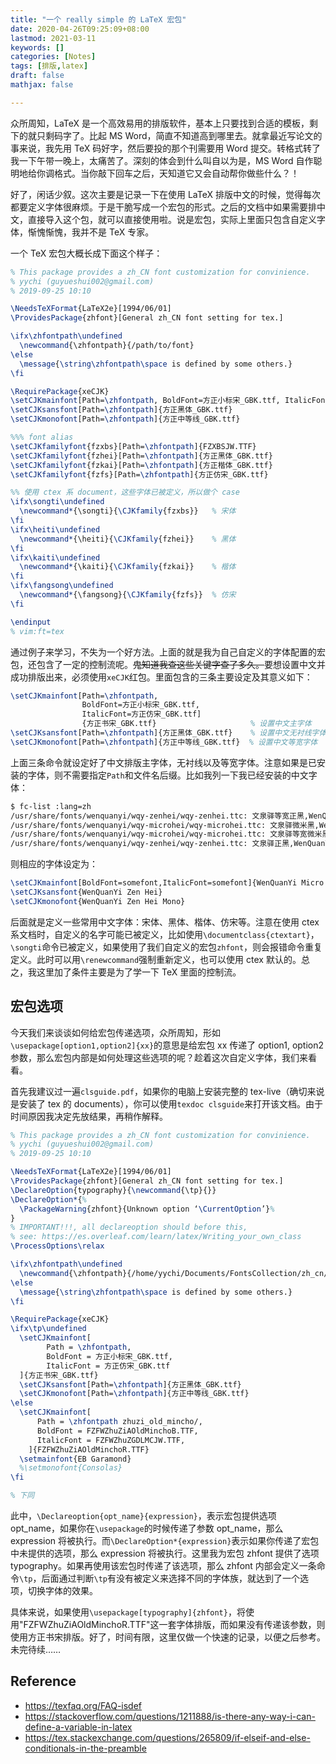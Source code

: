 ```yaml
---
title: "一个 really simple 的 LaTeX 宏包"
date: 2020-04-26T09:25:09+08:00
lastmod: 2021-03-11
keywords: []
categories: [Notes]
tags: [排版,latex]
draft: false
mathjax: false

---
```


众所周知，LaTeX 是一个高效易用的排版软件，基本上只要找到合适的模板，剩下的就只剩码字了。比起 MS Word，简直不知道高到哪里去。就拿最近写论文的事来说，我先用 TeX 码好字，然后要投的那个刊需要用 Word 提交。转格式转了我一下午带一晚上，太痛苦了。深刻的体会到什么叫自以为是，MS Word 自作聪明地给你调格式。当你敲下回车之后，天知道它又会自动帮你做些什么？！

好了，闲话少叙。这次主要是记录一下在使用 LaTeX 排版中文的时候，觉得每次都要定义字体很麻烦。于是干脆写成一个宏包的形式。之后的文档中如果需要排中文，直接导入这个包，就可以直接使用啦。说是宏包，实际上里面只包含自定义字体，惭愧惭愧，我并不是 TeX 专家。

一个 TeX 宏包大概长成下面这个样子：
```tex
% This package provides a zh_CN font customization for convinience.
% yychi (guyueshui002@gmail.com)
% 2019-09-25 10:10

\NeedsTeXFormat{LaTeX2e}[1994/06/01]
\ProvidesPackage{zhfont}[General zh_CN font setting for tex.]

\ifx\zhfontpath\undefined
  \newcommand{\zhfontpath}{/path/to/font}
\else
  \message{\string\zhfontpath\space is defined by some others.}
\fi

\RequirePackage{xeCJK}
\setCJKmainfont[Path=\zhfontpath, BoldFont=方正小标宋_GBK.ttf, ItalicFont=方正仿宋_GBK.ttf]{方正书宋_GBK.ttf}
\setCJKsansfont[Path=\zhfontpath]{方正黑体_GBK.ttf}
\setCJKmonofont[Path=\zhfontpath]{方正中等线_GBK.ttf}

%%% font alias
\setCJKfamilyfont{fzxbs}[Path=\zhfontpath]{FZXBSJW.TTF}
\setCJKfamilyfont{fzhei}[Path=\zhfontpath]{方正黑体_GBK.ttf}
\setCJKfamilyfont{fzkai}[Path=\zhfontpath]{方正楷体_GBK.ttf}
\setCJKfamilyfont{fzfs}[Path=\zhfontpath]{方正仿宋_GBK.ttf}

%% 使用 ctex 系 document，这些字体已被定义，所以做个 case
\ifx\songti\undefined
  \newcommand*{\songti}{\CJKfamily{fzxbs}}   % 宋体
\fi
\ifx\heiti\undefined
  \newcommand*{\heiti}{\CJKfamily{fzhei}}    % 黑体
\fi
\ifx\kaiti\undefined
  \newcommand*{\kaiti}{\CJKfamily{fzkai}}    % 楷体
\fi
\ifx\fangsong\undefined
  \newcommand*{\fangsong}{\CJKfamily{fzfs}}  % 仿宋
\fi

\endinput
% vim:ft=tex
```
通过例子来学习，不失为一个好方法。上面的就是我为自己自定义的字体配置的宏包，还包含了一定的控制流呢。<s>鬼知道我查这些关键字查了多久。</s>要想设置中文并成功排版出来，必须使用`xeCJK`红包。里面包含的三条主要设定及其意义如下：
```tex
\setCJKmainfont[Path=\zhfontpath,
                BoldFont=方正小标宋_GBK.ttf,
                ItalicFont=方正仿宋_GBK.ttf]
                {方正书宋_GBK.ttf}                     % 设置中文主字体
\setCJKsansfont[Path=\zhfontpath]{方正黑体_GBK.ttf}    % 设置中文无衬线字体
\setCJKmonofont[Path=\zhfontpath]{方正中等线_GBK.ttf}  % 设置中文等宽字体
```
上面三条命令就设定好了中文排版主字体，无衬线以及等宽字体。注意如果是已安装的字体，则不需要指定`Path`和文件名后缀。比如我列一下我已经安装的中文字体：
```bash
$ fc-list :lang=zh
/usr/share/fonts/wenquanyi/wqy-zenhei/wqy-zenhei.ttc: 文泉驿等宽正黑,WenQuanYi Zen Hei Mono,文泉驛等寬正黑:style=Regular
/usr/share/fonts/wenquanyi/wqy-microhei/wqy-microhei.ttc: 文泉驿微米黑,WenQuanYi Micro Hei,文泉驛微米黑:style=Regular
/usr/share/fonts/wenquanyi/wqy-microhei/wqy-microhei.ttc: 文泉驿等宽微米黑,WenQuanYi Micro Hei Mono,文泉驛等寬微米黑:style=Regular
/usr/share/fonts/wenquanyi/wqy-zenhei/wqy-zenhei.ttc: 文泉驿正黑,WenQuanYi Zen Hei,文泉驛正黑:style=Regular
```
则相应的字体设定为：
```tex
\setCJKmainfont[BoldFont=somefont,ItalicFont=somefont]{WenQuanYi Micro Hei}
\setCJKsansfont{WenQuanYi Zen Hei}
\setCJKmonofont{WenQuanYi Zen Hei Mono}
```
后面就是定义一些常用中文字体：宋体、黑体、楷体、仿宋等。注意在使用 ctex 系文档时，自定义的名字可能已被定义，比如使用`\documentclass{ctextart}`，`\songti`命令已被定义，如果使用了我们自定义的宏包`zhfont`，则会报错命令重复定义。此时可以用`\renewcommand`强制重新定义，也可以使用 ctex 默认的。总之，我这里加了条件主要是为了学一下 TeX 里面的控制流。

## 宏包选项

今天我们来谈谈如何给宏包传递选项，众所周知，形如`\usepackage[option1,option2]{xx}`的意思是给宏包 xx 传递了 option1, option2 参数，那么宏包内部是如何处理这些选项的呢？趁着这次自定义字体，我们来看看。

首先我建议过一遍`clsguide.pdf`，如果你的电脑上安装完整的 tex-live（确切来说是安装了 tex 的 documents），你可以使用`texdoc clsguide`来打开该文档。由于时间原因我决定先放结果，再稍作解释。
```tex
% This package provides a zh_CN font customization for convinience.
% yychi (guyueshui002@gmail.com)
% 2019-09-25 10:10

\NeedsTeXFormat{LaTeX2e}[1994/06/01]
\ProvidesPackage{zhfont}[General zh_CN font setting for tex.]
\DeclareOption{typography}{\newcommand{\tp}{}}
\DeclareOption*{%
  \PackageWarning{zhfont}{Unknown option ‘\CurrentOption’}%
}
% IMPORTANT!!!, all declareoption should before this,
% see: https://es.overleaf.com/learn/latex/Writing_your_own_class
\ProcessOptions\relax

\ifx\zhfontpath\undefined
  \newcommand{\zhfontpath}{/home/yychi/Documents/FontsCollection/zh_cn/}
\else
  \message{\string\zhfontpath\space is defined by some others.}
\fi

\RequirePackage{xeCJK}
\ifx\tp\undefined
  \setCJKmainfont[
        Path = \zhfontpath,
        BoldFont = 方正小标宋_GBK.ttf,
        ItalicFont = 方正仿宋_GBK.ttf
  ]{方正书宋_GBK.ttf}
  \setCJKsansfont[Path=\zhfontpath]{方正黑体_GBK.ttf}
  \setCJKmonofont[Path=\zhfontpath]{方正中等线_GBK.ttf}
\else
  \setCJKmainfont[
      Path = \zhfontpath zhuzi_old_mincho/,
      BoldFont = FZFWZhuZiAOldMinchoB.TTF,
      ItalicFont = FZFWZhuZGDLMCJW.TTF,
    ]{FZFWZhuZiAOldMinchoR.TTF}
  \setmainfont{EB Garamond}
  %\setmonofont{Consolas}
\fi

% 下同
```
此中，`\Declareoption{opt_name}{expression}`，表示宏包提供选项 opt_name，如果你在`\usepackage`的时候传递了参数 opt_name，那么 expression 将被执行。而`\DeclareOption*{expression}`表示如果你传递了宏包中未提供的选项，那么 expression 将被执行。这里我为宏包 zhfont 提供了选项 typography。如果再使用该宏包时传递了该选项，那么 zhfont 内部会定义一条命令`\tp`，后面通过判断`\tp`有没有被定义来选择不同的字体族，就达到了一个选项，切换字体的效果。

具体来说，如果使用`\usepackage[typography]{zhfont}`，将使用"FZFWZhuZiAOldMinchoR.TTF"这一套字体排版，而如果没有传递该参数，则使用方正书宋排版。好了，时间有限，这里仅做一个快速的记录，以便之后参考。未完待续……

## Reference

- https://texfaq.org/FAQ-isdef
- https://stackoverflow.com/questions/1211888/is-there-any-way-i-can-define-a-variable-in-latex
- https://tex.stackexchange.com/questions/265809/if-elseif-and-else-conditionals-in-the-preamble
